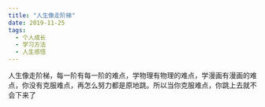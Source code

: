 ```yaml
---
title: "人生像走阶梯"
date: 2019-11-25
tags:
  - 个人成长
  - 学习方法
  - 人生感悟
---
```


人生像走阶梯，每一阶有每一阶的难点，学物理有物理的难点，学漫画有漫画的难点，你没有克服难点，再怎么努力都是原地跳。所以当你克服难点，你跳上去就不会下来了

